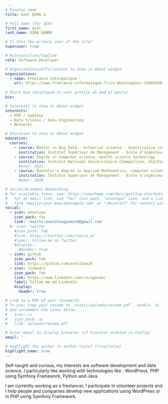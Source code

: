 ```yaml
---
# Display name
title: Axel DIMA G.

# Full name (for SEO)
first_name: Axel
last_name: DIMA GANMO

# Is this the primary user of the site?
superuser: true

# Role/position/tagline
role: Software Developer

# Organizations/Affiliations to show in About widget
organizations:
  - name: Freelance Informatique
    url: https://www.freelance-informatique.fr/cv-developpeur-240605D010
     
# Short bio (displayed in user profile at end of posts)
bio:

# Interests to show in About widget
interests:
  - PHP / Symfony
  - Data Science / Data Engineering
  - Networks

# Education to show in About widget
education:
  courses:
    - course: Master in Big Data - Actuarial science - Quantitative insurance (in progress) 
      institution: Institut Supérieur de Management - Ecole d'ingénieurs
    - course: Degree in Computer science, health science technology
      institution: Institut National Universitaire Champollion, AlbiToulouse
      #year: 2021
    - course: Bachelor's degree in Applied Mathematics, computer science and Econometrics
      institution: Institut Supérieur de Management - Ecole d'ingénieurs
      #year: 2020

# Social/Academic Networking
# For available icons, see: https://wowchemy.com/docs/getting-started/page-builder/#icons
#   For an email link, use "fas" icon pack, "envelope" icon, and a link in the
#   form "mailto:your-email@example.com" or "/#contact" for contact widget.
social:
  - icon: envelope
    icon_pack: fas
    link: 'mailto:axeldimaganmo10@gmail.com'
  #- icon: twitter
    #icon_pack: fab
    #link: https://twitter.com/cleris_mr
    #label: Follow me on Twitter
    #display:
      #header: true
  - icon: github
    icon_pack: fab
    link: https://github.com/axeldima10
  - icon: linkedin
    icon_pack: fab
    link: https://www.linkedin.com/in/aganmo/
    label: Follow me on Linkedin
    display:
      header: true

# Link to a PDF of your resume/CV.
# To use: copy your resume to `static/uploads/resume.pdf`, enable `ai` icons in `params.yaml`,
# and uncomment the lines below.
# - icon: cv
#   icon_pack: ai
#   link: uploads/resume.pdf

# Enter email to display Gravatar (if Gravatar enabled in Config)
email: ''

# Highlight the author in author lists? (true/false)
highlight_name: true
---
```


Self-taught and curious, my interests are software development and data science.
I particularly like working with technologies like : WordPress, PHP using Symfony Framework, Python and Java.

I am currently working as a freelancer, I participate in volunteer projects and I help people and companies develop new applications using WordPress or in PHP using Symfony Framework. 